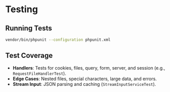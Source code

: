 # Testing

## Running Tests
```bash
vendor/bin/phpunit --configuration phpunit.xml
```

## Test Coverage
- **Handlers**: Tests for cookies, files, query, form, server, and session (e.g., `RequestFileHandlerTest`).
- **Edge Cases**: Nested files, special characters, large data, and errors.
- **Stream Input**: JSON parsing and caching (`StreamInputServiceTest`).
